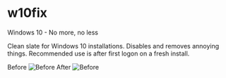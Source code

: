 # w10fix
Windows 10 - No more, no less

Clean slate for Windows 10 installations. Disables and removes annoying things.
Recommended use is after first logon on a fresh install.

Before
![Before](https://raw.githubusercontent.com/r3amped/w10fix/main/before.png)
After
![Before](https://raw.githubusercontent.com/r3amped/w10fix/main/after.png)
